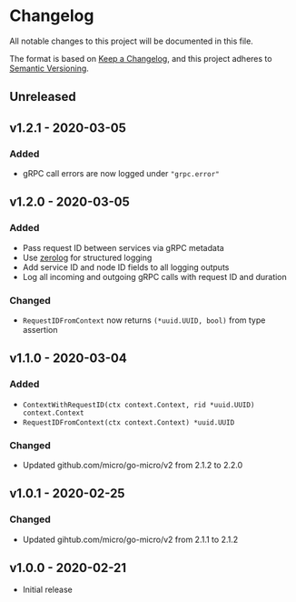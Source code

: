 # Changelog

All notable changes to this project will be documented in this file.

The format is based on [Keep a Changelog][], and this project adheres to
[Semantic Versioning][].

## Unreleased

## v1.2.1 - 2020-03-05

### Added

- gRPC call errors are now logged under `"grpc.error"`

## v1.2.0 - 2020-03-05

### Added

- Pass request ID between services via gRPC metadata
- Use [zerolog](https://github.com/rs/zerolog) for structured logging
- Add service ID and node ID fields to all logging outputs
- Log all incoming and outgoing gRPC calls with request ID and duration

### Changed

- `RequestIDFromContext` now returns `(*uuid.UUID, bool)` from type assertion

## v1.1.0 - 2020-03-04

### Added

- `ContextWithRequestID(ctx context.Context, rid *uuid.UUID) context.Context`
- `RequestIDFromContext(ctx context.Context) *uuid.UUID`

### Changed

- Updated github.com/micro/go-micro/v2 from 2.1.2 to 2.2.0

## v1.0.1 - 2020-02-25

### Changed

- Updated gihtub.com/micro/go-micro/v2 from 2.1.1 to 2.1.2

## v1.0.0 - 2020-02-21

- Initial release

[keep a changelog]: https://keepachangelog.com/en/1.0.0/
[semantic versioning]: https://semver.org/spec/v2.0.0.html
